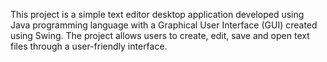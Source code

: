This project is a simple text editor desktop application developed using Java programming language with a Graphical User Interface (GUI) created using Swing. The project allows users to create, edit, save and open text files through a user-friendly interface.
